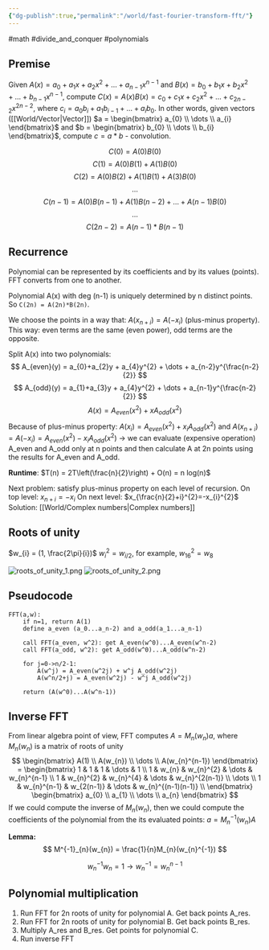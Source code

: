 ```yaml
---
{"dg-publish":true,"permalink":"/world/fast-fourier-transform-fft/"}
---
```


#math #divide_and_conquer #polynomials 
## Premise
Given $A(x) = a_{0} + a_{1}x + a_{2}x^{2} + \dots + a_{n-1}x^{n-1}$ and $B(x) = b_{0} + b_{1}x + b_{2}x^{2} + \dots + b_{n-1}x^{n-1}$, compute $C(x) = A(x)B(x) = c_{0} + c_{1}x + c_{2}x^{2} + \dots + c_{2n-2}x^{2n-2}$, where $c_{i} = a_{0}b_{i} + a_{1}b_{i-1} + \dots + a_{i}b_{0}$.
In other words, given vectors ([[World/Vector\|Vector]]) $a = \begin{bmatrix} a_{0} \\ \dots \\ a_{i} \end{bmatrix}$ and $b = \begin{bmatrix} b_{0} \\ \dots \\ b_{i} \end{bmatrix}$, compute $c=a*b$ - convolution.

$$
C(0) = A(0)B(0)
$$
$$
C(1) = A(0)B(1) + A(1)B(0)
$$
$$
C(2) = A(0)B(2) + A(1)B(1) + A(3)B(0)
$$
$$
\dots
$$
$$C(n-1) = A(0)B(n-1) + A(1)B(n-2) + \dots + A(n-1)B(0)$$
$$
\dots
$$
$$
C(2n-2) = A(n-1)*B(n-1)
$$
## Recurrence
Polynomial can be represented by its coefficients and by its values (points). FFT converts from one to another.

Polynomial A(x) with deg (n-1) is uniquely determined by n distinct points. So `C(2n) = A(2n)*B(2n)`. 

We choose the points in a way that: $A(x_{n+i}) = A(-x_{i})$ (plus-minus property). This way: even terms are the same (even power), odd terms are the opposite.

Split A(x) into two polynomials:
$$
A_{even}(y) = a_{0}+a_{2}y + a_{4}y^{2} + \dots + a_{n-2}y^{\frac{n-2}{2}}
$$
$$
A_{odd}(y) = a_{1}+a_{3}y + a_{4}y^{2} + \dots + a_{n-1}y^{\frac{n-2}{2}}
$$
$$A(x) = A_{even}(x^{2}) + x A_{odd}(x^{2})$$
Because of plus-minus property: $A(x_{i}) = A_{even}(x^{2}) + x_{i} A_{odd}(x^{2})$ and $A(x_{n+i}) = A(-x_{i}) = A_{even}(x^{2}) - x_{i} A_{odd}(x^{2})$
-> we can evaluate (expensive operation) A_even and A_odd only at n points and then calculate A at 2n points using the results for A_even and A_odd.

**Runtime**: $T(n) = 2T\left(\frac{n}{2}\right) + O(n) = n log(n)$

Next problem: satisfy plus-minus property on each level of recursion. 
On top level: $x_{n+i} = -x_{i}$
On next level: $x_{\frac{n}{2}+i}^{2}=-x_{i}^{2}$
Solution: [[World/Complex numbers\|Complex numbers]]

## Roots of unity
$w_{i} = (1, \frac{2\pi}{i})$
$w_{i}^{2} = w_{i/2}$, for example, $w_{16}^{2}=w_{8}$

![roots_of_unity_1.png](/img/user/Files/roots_of_unity_1.png)
![roots_of_unity_2.png](/img/user/Files/roots_of_unity_2.png)

## Pseudocode

```
FFT(a,w):
	if n=1, return A(1)
	define a_even (a_0...a_n-2) and a_odd(a_1...a_n-1)
	
	call FFT(a_even, w^2): get A_even(w^0)...A_even(w^n-2)
	call FFT(a_odd, w^2): get A_odd(w^0)...A_odd(w^n-2)

	for j=0->n/2-1: 
		A(w^j) = A_even(w^2j) + w^j A_odd(w^2j)
		A(w^n/2+j) = A_even(w^2j) - w^j A_odd(w^2j)

	return (A(w^0)...A(w^n-1))
```
## Inverse FFT

From linear algebra point of view, FFT computes $A = M_{n}(w_{n})a$, where $M_{n}(w_{n})$ is a matrix of roots of unity
$$
\begin{bmatrix} A(1) \\  A(w_{n}) \\ \dots \\ A(w_{n}^{n-1}) \end{bmatrix} = 
\begin{bmatrix} 
1 & 1 & 1 & \dots & 1 \\
1 & w_{n} & w_{n}^{2} & \dots & w_{n}^{n-1} \\
1 & w_{n}^{2} & w_{n}^{4} & \dots & w_{n}^{2(n-1)} \\
\dots \\
1 & w_{n}^{n-1} & w_{2(n-1)} & \dots & w_{n}^{(n-1)(n-1)} \\
\end{bmatrix}
\begin{bmatrix} a_{0} \\  a_{1} \\ \dots \\ a_{n} \end{bmatrix}
$$
If we could compute the inverse of $M_{n}(w_{n})$, then we could compute the coefficients of the polynomial from the its evaluated points:  $a = M^{-1}_{n}(w_{n})A$

**Lemma:**
$$
M^{-1}_{n}(w_{n}) = \frac{1}{n}M_{n}(w_{n}^{-1})
$$

$$
w_{n}^{-1} w_{n} = 1 \to w_{n}^{-1} = w_{n}^{n-1}
$$

## Polynomial multiplication
1. Run FFT for 2n roots of unity for polynomial A. Get back points A_res.
1. Run FFT for 2n roots of unity for polynomial B. Get back points B_res.
2. Multiply A_res and B_res. Get points for polynomial C.
3. Run inverse FFT